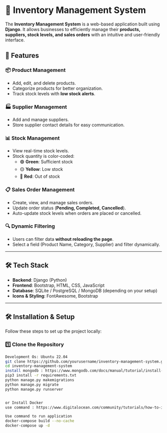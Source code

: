 # 🏢 Inventory Management System

The **Inventory Management System** is a web-based application built using **Django**. It allows businesses to efficiently manage their **products, suppliers, stock levels, and sales orders** with an intuitive and user-friendly interface.

## 🚀 Features

### 📦 **Product Management**

- Add, edit, and delete products.
- Categorize products for better organization.
- Track stock levels with **low stock alerts**.

### 🏭 **Supplier Management**

- Add and manage suppliers.
- Store supplier contact details for easy communication.

### 📊 **Stock Management**

- View real-time stock levels.
- Stock quantity is color-coded:
  - 🟢 **Green**: Sufficient stock
  - 🟡 **Yellow**: Low stock
  - 🔴 **Red**: Out of stock

### 📋 **Sales Order Management**

- Create, view, and manage sales orders.
- Update order status (**Pending, Completed, Cancelled**).
- Auto-update stock levels when orders are placed or cancelled.

### 🔍 **Dynamic Filtering**

- Users can filter data **without reloading the page**.
- Select a field (Product Name, Category, Supplier) and filter dynamically.

---

## 🛠️ **Tech Stack**

- **Backend**: Django (Python)
- **Frontend**: Bootstrap, HTML, CSS, JavaScript
- **Database**: SQLite / PostgreSQL / MongoDB (depending on your setup)
- **Icons & Styling**: FontAwesome, Bootstrap

---

## 🛠️ **Installation & Setup**

Follow these steps to set up the project locally:

### **1️⃣ Clone the Repository**

```sh
Development Os: Ubuntu 22.04
git clone https://github.com/yourusername/inventory-management-system.git
cd inventory-management-system
install mongodb : https://www.mongodb.com/docs/manual/tutorial/install-mongodb-on-ubuntu/
pip3 install -r requirements.txt
python manage.py makemigrations
python manage.py migrate
python manage.py runserver


or Install Docker
use command : https://www.digitalocean.com/community/tutorials/how-to-install-and-use-docker-on-ubuntu-20-04

Use command to run application
docker-compose build --no-cache
docker-compose up -d



```
